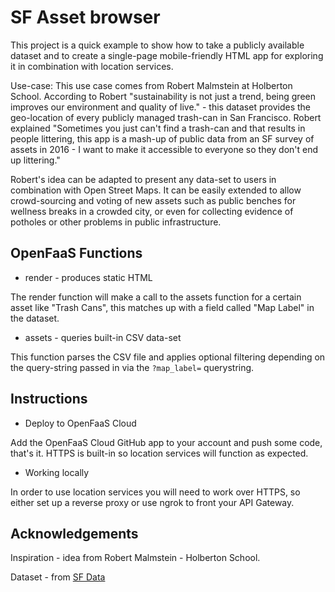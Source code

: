 SF Asset browser
===================

This project is a quick example to show how to take a publicly available dataset and to create a single-page mobile-friendly HTML app for exploring it in combination with location services.

Use-case: This use case comes from Robert Malmstein at Holberton School. According to Robert "sustainability is not just a trend, being green improves our environment and quality of live." - this dataset provides the geo-location of every publicly managed trash-can in San Francisco. Robert explained "Sometimes you just can't find a trash-can and that results in people littering, this app is a mash-up of public data from an SF survey of assets in 2016 - I want to make it accessible to everyone so they don't end up littering."

Robert's idea can be adapted to present any data-set to users in combination with Open Street Maps. It can be easily extended to allow crowd-sourcing and voting of new assets such as public benches for wellness breaks in a crowded city, or even for collecting evidence of potholes or other problems in public infrastructure.

## OpenFaaS Functions

* render - produces static HTML

The render function will make a call to the assets function for a certain asset like "Trash Cans", this matches up with a field called "Map Label" in the dataset.

* assets - queries built-in CSV data-set

This function parses the CSV file and applies optional filtering depending on the query-string passed in via the `?map_label=` querystring.

## Instructions

* Deploy to OpenFaaS Cloud

Add the OpenFaaS Cloud GitHub app to your account and push some code, that's it. HTTPS is built-in so location services will function as expected.

* Working locally

In order to use location services you will need to work over HTTPS, so either set up a reverse proxy or use ngrok to front your API Gateway.

## Acknowledgements

Inspiration - idea from Robert Malmstein - Holberton School.

Dataset - from [SF Data](https://data.sfgov.org/Culture-and-Recreation/Assets-Maintained-by-the-Recreation-and-Parks-Depa/ays8-rxxc)
